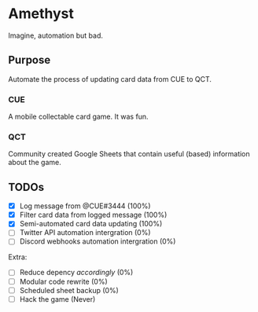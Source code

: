 # Amethyst

Imagine, automation but bad.

## Purpose

Automate the process of updating card data from CUE to QCT.

### CUE

A mobile collectable card game. It was fun.

### QCT

Community created Google Sheets that contain useful (based) information about the game.

## TODOs

- [X] Log message from @CUE#3444 (100%)
- [X] Filter card data from logged message (100%)
- [X] Semi-automated card data updating (100%)
- [ ] Twitter API automation intergration (0%)
- [ ] Discord webhooks automation intergration (0%)

Extra:

- [ ] Reduce depency *accordingly* (0%)
- [ ] Modular code rewrite (0%)
- [ ] Scheduled sheet backup (0%)
- [ ] Hack the game (Never)
